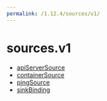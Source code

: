 ```yaml
---
permalink: /1.12.4/sources/v1/
---
```


# sources.v1



* [apiServerSource](apiServerSource.md)
* [containerSource](containerSource.md)
* [pingSource](pingSource.md)
* [sinkBinding](sinkBinding.md)